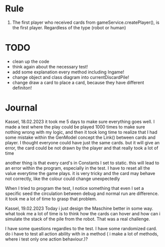 # Rule
1. The first player who received cards from gameService.createPlayer(), is the first player.
Regardless of the type (robot or human)

# TODO
- clean up the code
- think again about the necessary test!
- add some explanation every method including Ingame!
- change object and class diagram into currentDiscardPile!
- change draw a card to place a card, because they have different definiton!

# Journal
Kassel, 18.02.2023
it took me 5 days to make sure everything goes well.
I made a test where the play could be played 1000 times to make sure nothing wrong with my logic,
and then it took long time to realize that I had some mistake within the GenModel concept 
the Link() between cards and player. I thought everyone could have just the same cards.
but it will give an error, the card could be not drawn by the player
and that really took a lot of time

another thing is that every card's in Constants I set to static. this will lead
to an error within the program, especially in the test.
I have to reset all the value everytime the game plays. it is very tricky
and the card may behave not correctly, like the colour could change unexpectedly

When I tried to program the test, I notice something that even I set a specific seed
the circulation between debug and normal run are difference. it took me
a lot of time to grasp that problem.

Kassel, 19.02.2023
Today i just design the Maschine better in some way.
what took me a lot of time is to think how the cards can hover and how
can i simulate the stack of the pile from the robot.
That was a real challenge.

I have some questions regardles to the test. I have some randomized card.
do i have to test all action ability with in a method ( i make a lot of methods,
where i test only one action behaviour.)?